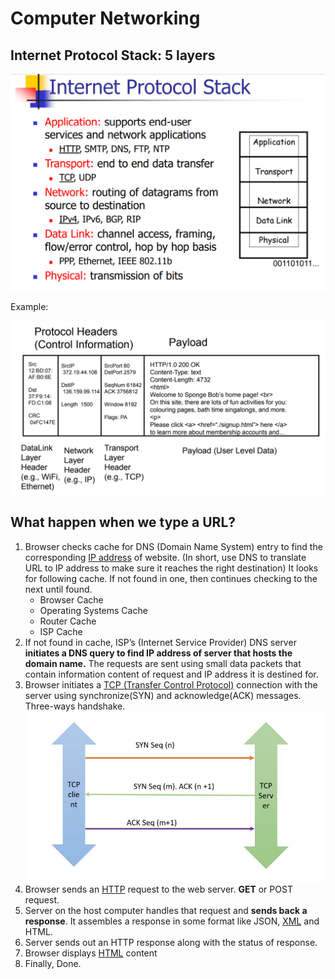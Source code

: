 # Computer Networking

## Internet Protocol Stack: 5 layers

![](.gitbook/assets/image%20%286%29.png)

Example:

![](.gitbook/assets/image%20%2814%29.png)

## What happen when we type a URL?



1. Browser checks cache for DNS \(Domain Name System\) entry to find the corresponding [IP address](https://www.geeksforgeeks.org/introduction-of-classful-ip-addressing/) of website. \(In short, use DNS to translate URL to IP address to make sure it reaches the right destination\) It looks for following cache. If not found in one, then continues checking to the next until found.
   * Browser Cache
   * Operating Systems Cache
   * Router Cache
   * ISP Cache
2. If not found in cache, ISP’s \(Internet Service Provider\) DNS server **initiates a DNS query to find IP address of server that hosts the domain name.** The requests are sent using small data packets that contain information content of request and IP address it is destined for.
3. Browser initiates a [TCP \(Transfer Control Protocol\)](https://www.geeksforgeeks.org/tcp-and-udp-in-transport-layer/) connection with the server using synchronize\(SYN\) and acknowledge\(ACK\) messages. Three-ways handshake.  ![](.gitbook/assets/image%20%2813%29.png) 
4. Browser sends an [HTTP](https://www.geeksforgeeks.org/http-non-persistent-persistent-connection/) request to the web server. **GET** or POST request.
5. Server on the host computer handles that request and **sends back a response**. It assembles a response in some format like JSON, [XML](https://www.geeksforgeeks.org/xml-basics/) and HTML.
6. Server sends out an HTTP response along with the status of response.
7. Browser displays [HTML](https://www.geeksforgeeks.org/html-tutorials/) content
8. Finally, Done.



